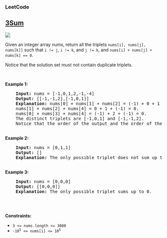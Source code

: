 <body>
  <h3>LeetCode</h3>
  <h2><a href="https://leetcode.com/problems/3sum/description/">3Sum</a></h2>
  <img src="https://img.shields.io/badge/DIFFICULTY-MEDIUM-yellow">
  <p>Given an integer array nums, return all the triplets <code>nums[i], nums[j], nums[k]]</code> such that <code>i != j</code>, <code>i != k</code>, and <code>j != k</code>, and <code>nums[i] + nums[j] + nums[k] == 0</code>.</p>
  <p>Notice that the solution set must not contain duplicate triplets.</p>
  
  <p>&nbsp;</p>
  <p><strong class="Example">Example 1:</strong></p>
  <pre>
    <strong>Input:</strong> nums = [-1,0,1,2,-1,-4]
    <strong>Output:</strong> [[-1,-1,2],[-1,0,1]]
    <strong>Explanation:</strong> nums[0] + nums[1] + nums[2] = (-1) + 0 + 1 = 0.
    nums[1] + nums[2] + nums[4] = 0 + 1 + (-1) = 0.
    nums[0] + nums[3] + nums[4] = (-1) + 2 + (-1) = 0.
    The distinct triplets are [-1,0,1] and [-1,-1,2].
    Notice that the order of the output and the order of the triplets does not matter.
  </pre>

  <p><strong class="Example">Example 2:</strong></p>
  <pre>
    <strong>Input:</strong> nums = [0,1,1]
    <strong>Output:</strong> []
    <strong>Explanation:</strong> The only possible triplet does not sum up to 0.
  </pre>

   <p><strong class="Example">Example 3:</strong></p>
  <pre>
    <strong>Input:</strong> nums = [0,0,0]
    <strong>Output:</strong> [[0,0,0]]
    <strong>Explanation:</strong> The only possible triplet sums up to 0.
  </pre>
  
  <p>&nbsp;</p>
  <p><strong class="Constraints">Constraints:</strong></p>
  <ul>
    <li><code>3 <= nums.length <= 3000</code></li>
    <li><code>-10<sup>5</sup> <= nums[i] <= 10<sup>5</sup></code></li>
  </ul>
  
</body>

